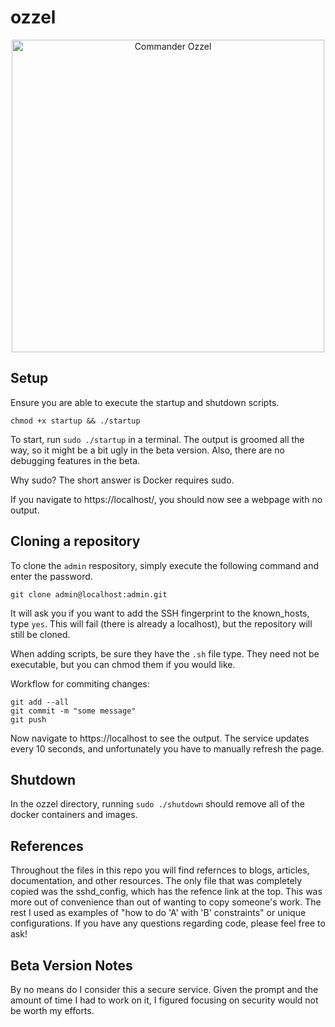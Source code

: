 # ozzel

<p align="center">
  <img src="https://vignette.wikia.nocookie.net/starwars/images/9/90/Ozzel.jpg/revision/latest/scale-to-width-down/500?cb=20090331015238" width="500" title="Commander Ozzel"
</p>

## Setup

Ensure you are able to execute the startup and shutdown scripts.

`chmod +x startup && ./startup`


To start, run `sudo ./startup` in a terminal. The output is groomed all the way, so it might be a bit ugly in the beta version. Also, there are no debugging features in the beta. 

Why sudo? The short answer is Docker requires sudo.


If you navigate to https://localhost/, you should now see a webpage with no output.


## Cloning a repository

To clone the `admin` respository, simply execute the following command and enter the password.

`git clone admin@localhost:admin.git`

It will ask you if you want to add the SSH fingerprint to the known_hosts, type `yes`. This will fail (there is already a localhost), but the repository will still be cloned.

When adding scripts, be sure they have the `.sh` file type. They need not be executable, but you can chmod them if you would like.

Workflow for commiting changes:

```
git add --all
git commit -m "some message"
git push
```

Now navigate to https://localhost to see the output. The service updates every 10 seconds, and unfortunately you have to manually refresh the page.

## Shutdown

In the ozzel directory, running `sudo ./shutdown` should remove all of the docker containers and images.

## References

Throughout the files in this repo you will find refernces to blogs, articles, documentation, and other resources. The only file that was completely copied was the sshd_config, which has the refence link at the top. This was more out of convenience than out of wanting to copy someone's work. The rest I used as examples of "how to do 'A' with 'B' constraints" or unique configurations. If you have any questions regarding code, please feel free to ask!

## Beta Version Notes

By no means do I consider this a secure service. Given the prompt and the amount of time I had to work on it, I figured focusing on security would not be worth my efforts.

